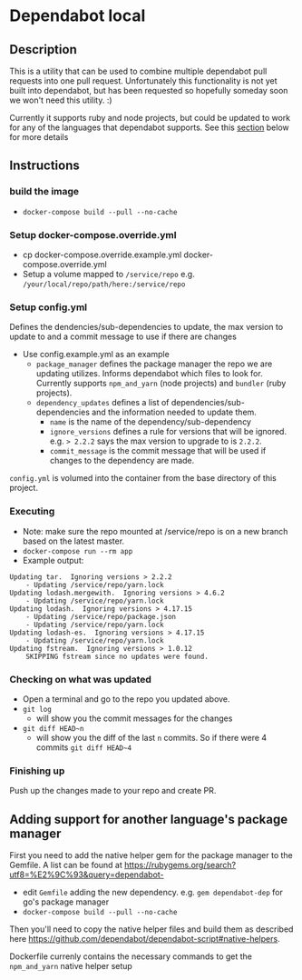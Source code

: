 # Dependabot local

## Description
This is a utility that can be used to combine multiple dependabot pull requests
into one pull request.  Unfortunately this functionality is not yet built into
dependabot, but has been requested so hopefully someday soon we won't
need this utility. :)

Currently it supports ruby and node projects, but could be updated to
work for any of the languages that dependabot supports.
See this [section](#Adding-support-for-another-language's-package-manager) below for more details

## Instructions
### build the image
  - `docker-compose build --pull --no-cache`

### Setup docker-compose.override.yml
  - cp docker-compose.override.example.yml docker-compose.override.yml
  - Setup a volume mapped to `/service/repo` e.g.
    `/your/local/repo/path/here:/service/repo`

### Setup config.yml
Defines the dendencies/sub-dependencies to update, the max version to update to and a commit message to use if there are changes
  - Use config.example.yml as an example
    - `package_manager` defines the package manager the repo we are
      updating utilizes.  Informs dependabot which files to look for.
      Currently supports `npm_and_yarn` (node projects) and `bundler`
      (ruby projects).
    - `dependency_updates` defines a list of dependencies/sub-dependencies
       and the information needed to update them.
      - `name` is the name of the dependency/sub-dependency
      - `ignore_versions` defines a rule for versions that will be ignored.
        e.g. `> 2.2.2` says the max version to upgrade to is `2.2.2`.
      - `commit_message` is the commit message that will be used if changes
        to the dependency are made.

`config.yml` is volumed into the container from the base directory of
this project.

### Executing
  - Note: make sure the repo mounted at /service/repo is on a new branch based on the latest master.
  - `docker-compose run --rm app`
  - Example output:
```
Updating tar.  Ignoring versions > 2.2.2
    - Updating /service/repo/yarn.lock
Updating lodash.mergewith.  Ignoring versions > 4.6.2
    - Updating /service/repo/yarn.lock
Updating lodash.  Ignoring versions > 4.17.15
    - Updating /service/repo/package.json
    - Updating /service/repo/yarn.lock
Updating lodash-es.  Ignoring versions > 4.17.15
    - Updating /service/repo/yarn.lock
Updating fstream.  Ignoring versions > 1.0.12
    SKIPPING fstream since no updates were found.
```

### Checking on what was updated
  - Open a terminal and go to the repo you updated above.
  - `git log`
    - will show you the commit messages for the changes
  - `git diff HEAD~n`
      - will show you the diff of the last `n` commits.  So if there
        were 4 commits `git diff HEAD~4`

### Finishing up
Push up the changes made to your repo and create PR.

## Adding support for another language's package manager
First you need to add the native helper gem for the package manager to
the Gemfile. A list can be found at https://rubygems.org/search?utf8=%E2%9C%93&query=dependabot-
  - edit `Gemfile` adding the new dependency.  e.g. `gem dependabot-dep`
    for go's package manager
  - `docker-compose build --pull --no-cache`

Then you'll need to copy the native helper files and build them as
described here https://github.com/dependabot/dependabot-script#native-helpers.

Dockerfile currenly contains the necessary commands to get the
`npm_and_yarn` native helper setup
